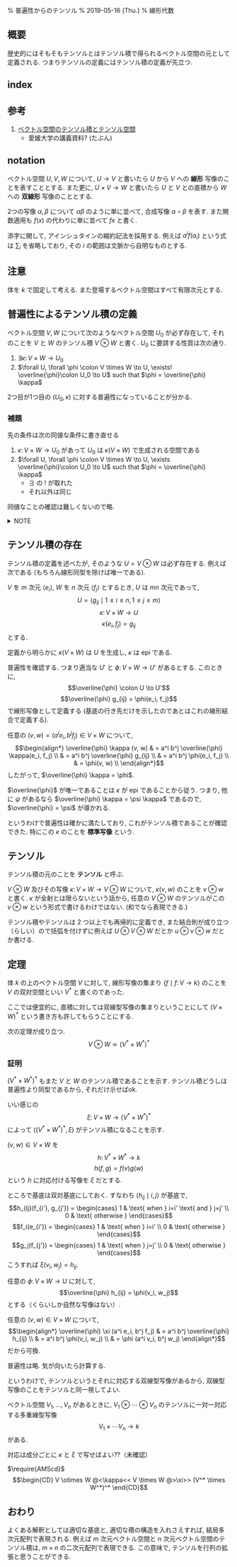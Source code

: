% 普遍性からのテンソル
% 2019-05-16 (Thu.)
% 線形代数

## 概要

歴史的にはそもそもテンソルとはテンソル積で得られるベクトル空間の元として定義される.
つまりテンソルの定義にはテンソル積の定義が先立つ.

## index

<div id=toc-level-2></div>

## 参考

1. [ベクトル空間のテンソル積とテンソル空間](http://daisy.math.sci.ehime-u.ac.jp/users/tsuchiya/math/fem/exterior/section1.pdf)
    - 愛媛大学の講義資料? (たぶん)

## notation

ベクトル空間 $U,V,W$ について,
$U \to V$ と書いたら $U$ から $V$ への **線形** 写像のことを表すこととする.
また更に, $U \times V \to W$ と書いたら $U$ と $V$ との直積から $W$ への **双線形** 写像のこととする.

2つの写像 $\alpha, \beta$ について $\alpha \beta$ のように単に並べて,
合成写像 $\alpha \circ \beta$ を表す.
また関数適用も $f(x)$ の代わりに単に並べて $fx$ と書く.

添字に関して, アインシュタインの縮約記法を採用する.
例えば $a^i f(a_i)$ という式は $\sum_i$ を省略しており, その $i$ の範囲は文脈から自明なものとする.

## 注意

体を $k$ で固定して考える.
また登場するベクトル空間はすべて有限次元とする.

## 普遍性によるテンソル積の定義

ベクトル空間 $V, W$ について次のようなベクトル空間 $U_0$ が必ず存在して, それのことを
$V$ と $W$ のテンソル積 $V \otimes W$ と書く.
$U_0$ に要請する性質は次の通り.

1. $\exists \kappa \colon V \times W \to U_0$
1. $\forall U, \forall \phi \colon V \times W \to U, \exists! \overline{\phi}\colon U_0 \to U$ such that $\phi = \overline{\phi} \kappa$

2つ目が1つ目の $(U_0, \kappa)$ に対する普遍性になっていることが分かる.

### 補題

先の条件は次の同値な条件に書き直せる

1. $\kappa \colon V \times W \to U_0$ があって $U_0$ は $\kappa(V \times W)$ で生成される空間である
1. $\forall U, \forall \phi \colon V \times W \to U, \exists \overline{\phi}\colon U_0 \to U$ such that $\phi = \overline{\phi} \kappa$
    - $\exists$ の $!$ が取れた
    - それ以外は同じ

同値なことの確認は難しくないので略.

<details><summary>NOTE</summary>
特に言っておくと, $U_0$ が $\kappa(V \times W)$ から生成されるとは
$\kappa$ が epi であることを言っている.
すなわち,
$$\alpha \kappa = \beta \kappa \implies \alpha = \beta.$$
ただし普通の写像での全射であるとまでは言ってないので注意.
生成するとは結局, $U_0$ にある基底
$\langle g_1,\ldots,\rangle$
があって, この各 $g_i$ に写す方法がありさえすればよい.
任意の $\gamma^i g_i$ に写せるとまでは言っていない (特に $\kappa$ は双線形写像なので).

念のために生成することと epi であることが同値であることを見る.

$V$ の基底を $\langle e_i \rangle$, $W$ の基底を $\langle f_j \rangle$,
$U_0$ の基底を $\langle g_k \rangle$ とする.

$\kappa(V \times W)$ が $U_0$ を生成することと,
$\alpha \kappa = \beta \kappa$
を仮定するときに $\alpha=\beta$ を示す.

各基底 $g_k$ について, ある $(v_k, w_k) \in V \times W$ があって,
$g_k = \kappa(v_k, w_k)$
である.
$U_0$ の任意の元 $u = \gamma^k g_k$ について,
$$\begin{align*}
\alpha u & = \gamma^k \alpha g_k \\
         & = \gamma^k \alpha \kappa(v_k, w_k) \\
         & = \gamma^k \beta \kappa(v_k, w_k) \\
         & = \beta u
\end{align*}$$
であるので $\alpha = \beta$.

逆は対偶で示す.
生成しないことを仮定すると, ある基底 $g_k$ を生成しないから,
$g_k$ の成分だけ射影する関数 $\alpha$ とそれを2倍する関数 $\beta=2\alpha$ を用意すれば,
$\alpha \kappa = \beta \kappa ~(=0)$
となるがもちろん $\alpha \ne \beta$ である.
</details>

## テンソル積の存在

テンソル積の定義を述べたが, そのような $U = V \otimes W$ は必ず存在する.
例えば次である (もちろん線形同型を除けば唯一である).

$V$ を $m$ 次元 $\langle e_i \rangle$,
$W$ を $n$ 次元 $\langle f_j \rangle$ とするとき, $U$ は $mn$ 次元であって,
$$U = \langle g_{ij} \mid 1 \leq i \leq n, 1 \leq j \leq m\rangle$$
$$\kappa \colon V \times W \to U$$
$$\kappa(e_i, f_j) = g_{ij}$$
とする.

定義から明らかに $\kappa(V \times W)$ は $U$ を生成し, $\kappa$ は epi である.

普遍性を確認する. つまり適当な $U'$ と $\phi \colon V \times W \to U'$ があるとする.
このときに,
$$\overline{\phi} \colon U \to U'$$
$$\overline{\phi} g_{ij} = \phi(e_i, f_j)$$
で線形写像として定義する (基底の行き先だけを示したのであとはこれの線形結合で定義する).

任意の $(v, w) = (a^i e_i, b^j f_j) \in V \times W$ について,
$$\begin{align*}
\overline{\phi} \kappa (v, w)
& = a^i b^j \overline{\phi} \kappa(e_i, f_j) \\
& = a^i b^j \overline{\phi} g_{ij} \\
& = a^i b^j \phi(e_i, f_j) \\
& = \phi(v, w) \\
\end{align*}$$
したがって, $\overline{\phi} \kappa = \phi$.

$\overline{\phi}$ が唯一であることは $\kappa$ が epi であることから従う.
つまり, 他に $\psi$ があるなら
$\overline{\phi} \kappa = \psi \kappa$ であるので, $\overline{\phi} = \psi$ が導かれる.

というわけで普遍性は確かに満たしており, これがテンソル積であることが確認できた.
特にこの $\kappa$ のことを **標準写像** という.

## テンソル

テンソル積の元のことを **テンソル** と呼ぶ.

$V \otimes W$ 及びその写像 $\kappa \colon V \times W \to V \otimes W$ について,
$\kappa(v, w)$ のことを $v \otimes w$ と書く.
$\kappa$ が全射とは限らないという話から,
任意の $V \otimes W$ のテンソルがこの $v \otimes w$ という形式で書けるわけではない.
(和でなら表現できる.)

テンソル積やテンソルは 2 つ以上でも再帰的に定義でき, また結合則が成り立つ（らしい）ので括弧を付けずに例えば $U \otimes V \otimes W$ だとか $u \otimes v \otimes w$ だとか書ける.

## 定理

体 $k$ の上のベクトル空間 $V$ に対して, 線形写像の集まり
$\{ f \mid f \colon V \to k \}$
のことを $V$ の双対空間といい $V^*$ と書くのであった.

ここでは便宜的に, 直積に対しては双線型写像の集まりということにして
$(V \times W)^*$
という書き方も許してもらうことにする.

次の定理が成り立つ.
$$V \otimes W \simeq (V^* \times W^*)^*$$

### 証明

$(V^* \times W^*)^*$ もまた $V$ と $W$ のテンソル積であることを示す.
テンソル積どうしは普遍性より同型であるから, それだけ示せばok.

いい感じの
$$\xi \colon V \times W \to (V^* \times W^*)^*$$
によって $((V^* \times W^*)^*, \xi)$ がテンソル積になることを示す.

$(v, w) \in V \times W$ を
$$h \colon V^* \times W^* \to k$$
$$h(f,g) = f(v) g(w)$$
という $h$ に対応付ける写像を $\xi$ だとする.

ところで基底は双対基底にしておく.
すなわち $\langle h_{ij} \mid i, j \rangle$ が基底で,
$$h_{ij}(f_{i'}, g_{j'}) = \begin{cases}
1 & \text{ when } i=i' \text{ and } j=j' \\
0 & \text{ otherwise }
\end{cases}$$
$$f_i(e_{i'}) = \begin{cases}
1 & \text{ when } i=i' \\
0 & \text{ otherwise }
\end{cases}$$
$$g_j(f_{j'}) = \begin{cases}
1 & \text{ when } j=j' \\
0 & \text{ otherwise }
\end{cases}$$
こうすれば $\xi(v_i, w_j) = h_{ij}$.

任意の $\phi \colon V \times W \to U$ に対して,
$$\overline{\phi} h_{ij} = \phi(v_i, w_j)$$
とする（くらいしか自然な写像はない）.

任意の $(v,w) \in V \times W$ について,
$$\begin{align*}
\overline{\phi} \xi (a^i e_i, b^j f_j)
& = a^i b^j \overline{\phi} h_{ij} \\
& = a^i b^j \phi(v_i, w_j) \\
& = \phi (a^i v_i, b^j w_j)
\end{align*}$$
だから可換.

普遍性は略.
気が向いたら計算する.

というわけで, テンソルというとそれに対応する双線型写像があるから, 双線型写像のことをテンソルと同一視してよい.

ベクトル空間 $V_1, \ldots, V_n$ があるときに,
$V_1 \otimes \cdots \otimes V_n$ のテンソルに一対一対応する多重線型写像
$$V_1 \times \cdots V_n \to k$$
がある.

対応は成分ごとに $\kappa$ と $\xi$ で写せばよい??（未確認）

$\require{AMScd}$
$$\begin{CD}
V \otimes W @<\kappa<< V \times W @>\xi>> (V^* \times W^*)^*
\end{CD}$$

## おわり

よくある解釈としては適切な基底と, 適切な積の構造を入れさえすれば,
結局多次元配列で表現される.
例えば $m$ 次元ベクトル空間と $n$ 次元ベクトル空間のテンソル積は, $m \times n$ の二次元配列で表現できる.
この意味で, テンソルを行列の拡張と思うことができる.


